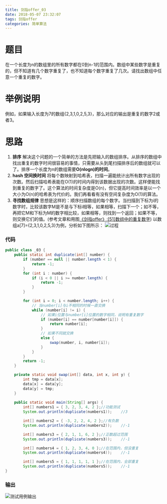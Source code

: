 ```yaml
---
title: 剑指offer_03
date: 2018-05-07 23:32:07
tags: 剑指offer
categories: 简单算法
---
```

# 题目
在一个长度为n的数组里的所有数字都在0到n-1的范围内。数组中某些数字是重复的，但不知道有几个数字重复了，也不知道每个数字重复了几次。请找出数组中任意一个重复的数字。
<!-- more -->
# 举例说明
例如，如果输入长度为7的数组{2,3,1,0,2,5,3}，那么对应的输出是重复的数字2或者3。
# 思路
1. **排序**
解决这个问题的一个简单的方法是先把输入的数组排序。从排序的数组中找出重复的数字时间很容易的事情，只需要从头到尾扫描排序后的数组就可以了。排序一个长度为n的数组需要**O(nlogn)的时间**。
2. **hash 空间换时间**
将每个数映射到哈希表，扫描一遍能统计出所有数字出现的次数。然后扫描哈希表能在O(1)的时间内得到该数据出现的次数。这样便能找到重复的数字了。这个算法的时间复杂度是O(n)，但它提高时间效率是以一个大小为O(n)的哈希表为代价的。我们再看看有没有空间复杂度为O(1)的算法。 
3. **寻找数组规律**
思想是这样的：顺序扫描数组的每个数字。当扫描到下标为i的数字时，比较该数字M是不是与下标i相等，如果相等，扫描下一个；如不等，再把它M和下标为M的数字相比较，如果相等，则找到一个返回；如果不等，则交换它们的值。(参考文章和用图[《剑指offer》:[51]数组中的重复数字](https://blog.csdn.net/gogokongyin/article/details/51775734))
以数组a[7]={2,3,1,0,2,5,3}为例，分析如下图所示：
![过程](http://upload-images.jianshu.io/upload_images/11861611-c42f2c720e5bbcc2.jpg?imageMogr2/auto-orient/strip%7CimageView2/2/w/1240)
###  代码

```java
public class _03 {
	public static int duplicate(int[] number) {
		if (number == null || number.length < 1) {
			return -1;
		}
		for (int i : number) {
			if (i < 0 || i >= number.length) {
				return -1;
			}
		}

		for (int i = 0; i < number.length; i++) {
			// 当number[i]与i不相同的时候一直交换
			while (number[i] != i) {
				// 如果i位置与number[i]位置的数字相同，说明有重复数字
				if (number[i] == number[number[i]]) {
					return number[i];
				}
				// 如果不同就交换
				else {
					swap(number, i, number[i]);
				}
			}
		}
		return -1;
	}

	private static void swap(int[] data, int x, int y) {
		int tmp = data[x];
		data[x] = data[y];
		data[y] = tmp;
	}
	
	public static void main(String[] args) {
		int[] numbers1 = { 3, 2, 3, 4, 2 };//功能测试 
		System.out.println(duplicate(numbers1));    //3

		int[] numbers2 = { -3, 2, 2, 4, 2 };//有负数
		System.out.println(duplicate(numbers2));    //-1

		int[] numbers3 = { 2, 1, 1, 6, 2 };//正数超过范围
		System.out.println(duplicate(numbers3));    //-1

		int[] numbers4 = { 1, 2, 3, 4, 0 };//在范围内，但没重复
		System.out.println(duplicate(numbers4));    //-1

		int[] numbers5 = { 1, 1, 1, 1, 1 };//在范围内，全部重复
		System.out.println(duplicate(numbers5));    //-1
}
```

### 输出

![测试用例输出](http://upload-images.jianshu.io/upload_images/11861611-276add4370881523.jpg?imageMogr2/auto-orient/strip%7CimageView2/2/w/1240)